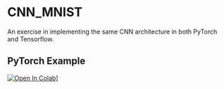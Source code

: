 # CNN_MNIST
An exercise in implementing the same CNN architecture in both PyTorch and Tensorflow.

## PyTorch Example
[![Open In Colab](https://colab.research.google.com/assets/colab-badge.svg)](https://colab.research.google.com/github/mikhailklassen/CNN_MNIST/blob/main/MNIST_PyTorch.ipynb)]
